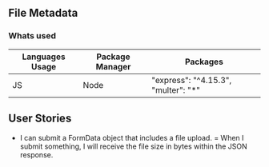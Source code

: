 ## File Metadata

### Whats used 
| Languages Usage | Package Manager | Packages | 
| --------------- | --------- | ------- |
|  JS             | Node      |  "express": "^4.15.3", "multer": "*" |


## User Stories
- I can submit a FormData object that includes a file upload.
= When I submit something, I will receive the file size in bytes within the JSON response.